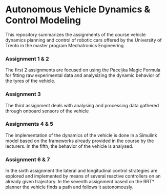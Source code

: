 # Autonomous Vehicle Dynamics & Control Modeling 
This repository summarizes the assignments of the course vehicle dynamics planning and control of robotic cars offered by the University of Trento in the master program Mechatronics Engineering 


### Assignment 1 & 2 

The first 2 assignments are focused on using the Paceijka Magic Formula for fitting raw experimental data and analysizing the dynamic  behavior of the tyres of the vehicle. 

### Assignment 3 

The third assignment deals with analysing and processing data gathered through onboard sensors of the vehicle 

### Assignments 4 & 5 

The implementation of the dynamics of the vehicle is done in a Simulink model based on the frameworks already provided in the course by the lecturers. 
In the fifth, the behavior of the vehicle is analysed. 

### Assignment 6 & 7 

In the sixth assignment the lateral and longitudinal control strategies are explored and implemented by means of several reactive controllers on an already given trajectory. 
In the seventh assignment based on the RRT* planner the vehicle finds a path and follows it autonomously. 
